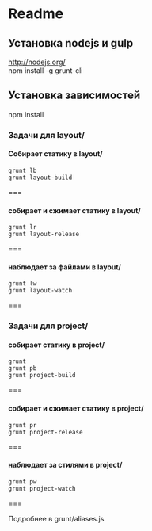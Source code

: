# Readme

## Установка nodejs и gulp
http://nodejs.org/  
npm install -g grunt-cli

## Установка зависимостей
npm install

### Задачи для layout/
#### Собирает статику в layout/
```
grunt lb
grunt layout-build
```
===

#### собирает и сжимает статику в layout/
```
grunt lr
grunt layout-release
```
===

#### наблюдает за файлами в layout/
```
grunt lw
grunt layout-watch
```
===

### Задачи для project/
#### собирает статику в project/
```
grunt
grunt pb
grunt project-build
```
===

#### собирает и сжимает статику в project/
```
grunt pr
grunt project-release
```
===

#### наблюдает за стилями в project/
```
grunt pw
grunt project-watch
```
===

Подробнее в grunt/aliases.js
